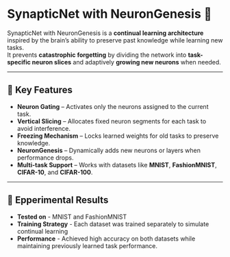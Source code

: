 # SynapticNet with NeuronGenesis 🧠

SynapticNet with NeuronGenesis is a **continual learning architecture** inspired by the brain’s ability to preserve past knowledge while learning new tasks.  
It prevents **catastrophic forgetting** by dividing the network into **task-specific neuron slices** and adaptively **growing new neurons** when needed.

---

## 📌 Key Features

- **Neuron Gating** – Activates only the neurons assigned to the current task.
- **Vertical Slicing** – Allocates fixed neuron segments for each task to avoid interference.
- **Freezing Mechanism** – Locks learned weights for old tasks to preserve knowledge.
- **NeuronGenesis** – Dynamically adds new neurons or layers when performance drops.
- **Multi-task Support** – Works with datasets like **MNIST**, **FashionMNIST**, **CIFAR-10**, and **CIFAR-100**.

---

## 🧪 Epperimental Results
- **Tested on** - MNIST and FashionMNIST
- **Training Strategy** - Each dataset was trained separately to simulate continual learning
- **Performance** - Achieved high accuracy on both datasets while maintaining previously learned task performance.

